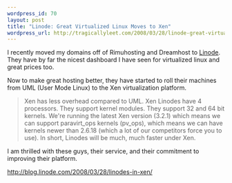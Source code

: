 ```yaml
--- 
wordpress_id: 70
layout: post
title: "Linode: Great Virtualized Linux Moves to Xen"
wordpress_url: http://tragicallyleet.com/2008/03/28/linode-great-virtualized-linux-moves-to-xen/
---
```

I recently moved my domains off of Rimuhosting and Dreamhost to <a href="http://www.linode.com/">Linode</a>.  They have by far the nicest dashboard I have seen for virtualized linux and great prices too.

Now to make great hosting better, they have started to roll their machines from UML (User Mode Linux) to the Xen virtualization platform.

<blockquote>
Xen has less overhead compared to UML. Xen Linodes have 4 processors. They support kernel modules. They support 32 and 64 bit kernels. We're running the latest Xen version (3.2.1) which means we can support paravirt_ops kernels (pv_ops), which means we can have kernels newer than 2.6.18 (which a lot of our competitors force you to use). In short, Linodes will be much, much faster under Xen.
</blockquote>

I am thrilled with these guys, their service, and their commitment to improving their platform.

<a href="http://blog.linode.com/2008/03/28/linodes-in-xen/">http://blog.linode.com/2008/03/28/linodes-in-xen/</a>
